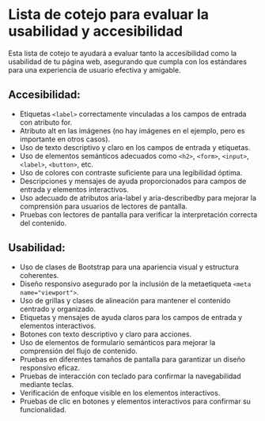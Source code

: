 # Lista de cotejo para evaluar la usabilidad y accesibilidad
Esta lista de cotejo te ayudará a evaluar tanto la accesibilidad como la usabilidad de tu página web, asegurando que cumpla con los estándares para una experiencia de usuario efectiva y amigable.
## Accesibilidad:

 - Etiquetas ``<label>`` correctamente vinculadas a los campos de entrada con atributo for.
 - Atributo alt en las imágenes (no hay imágenes en el ejemplo, pero es importante en otros casos).
 - Uso de texto descriptivo y claro en los campos de entrada y etiquetas.
 - Uso de elementos semánticos adecuados como ``<h2>``, ``<form>``, ``<input>``, ``<label>``, ``<button>``, etc.
 - Uso de colores con contraste suficiente para una legibilidad óptima.
 - Descripciones y mensajes de ayuda proporcionados para campos de entrada y elementos interactivos.
 - Uso adecuado de atributos aria-label y aria-describedby para mejorar la comprensión para usuarios de lectores de pantalla.
 - Pruebas con lectores de pantalla para verificar la interpretación correcta del contenido.
## Usabilidad:

 - Uso de clases de Bootstrap para una apariencia visual y estructura coherentes.
 - Diseño responsivo asegurado por la inclusión de la metaetiqueta ``<meta name="viewport">``.
 - Uso de grillas y clases de alineación para mantener el contenido centrado y organizado.
 - Etiquetas y mensajes de ayuda claros para los campos de entrada y elementos interactivos.
 - Botones con texto descriptivo y claro para acciones.
 - Uso de elementos de formulario semánticos para mejorar la comprensión del flujo de contenido.
 - Pruebas en diferentes tamaños de pantalla para garantizar un diseño responsivo eficaz.
 - Pruebas de interacción con teclado para confirmar la navegabilidad mediante teclas.
 - Verificación de enfoque visible en los elementos interactivos.
 - Pruebas de clic en botones y elementos interactivos para confirmar su funcionalidad.